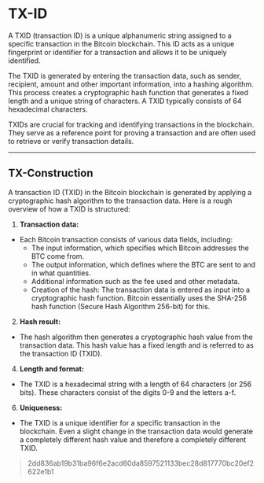 # TX-ID

A TXID (transaction ID) is a unique alphanumeric string assigned to a specific transaction in the Bitcoin blockchain. This ID acts as a unique fingerprint or identifier for a transaction and allows it to be uniquely identified.

The TXID is generated by entering the transaction data, such as sender, recipient, amount and other important information, into a hashing algorithm. This process creates a cryptographic hash function that generates a fixed length and a unique string of characters. A TXID typically consists of 64 hexadecimal characters.

TXIDs are crucial for tracking and identifying transactions in the blockchain. They serve as a reference point for proving a transaction and are often used to retrieve or verify transaction details.

---

## TX-Construction

A transaction ID (TXID) in the Bitcoin blockchain is generated by applying a cryptographic hash algorithm to the transaction data. Here is a rough overview of how a TXID is structured:

1. **Transaction data:**
  - Each Bitcoin transaction consists of various data fields, including:
    - The input information, which specifies which Bitcoin addresses the BTC come from.
    - The output information, which defines where the BTC are sent to and in what quantities.
    - Additional information such as the fee used and other metadata.
    - Creation of the hash: The transaction data is entered as input into a cryptographic hash function. Bitcoin essentially uses the SHA-256 hash function (Secure Hash Algorithm 256-bit) for this.

2. **Hash result:**
  - The hash algorithm then generates a cryptographic hash value from the transaction data. This hash value has a fixed length and is referred to as the transaction ID (TXID).

4. **Length and format:**
  - The TXID is a hexadecimal string with a length of 64 characters (or 256 bits). These characters consist of the digits 0-9 and the letters a-f.

6. **Uniqueness:**
  - The TXID is a unique identifier for a specific transaction in the blockchain. Even a slight change in the transaction data would generate a completely different hash value and therefore a completely different TXID.

> 2dd836ab19b31ba96f6e2acd60da8597521133bec28d817770bc20ef2622e1b1
